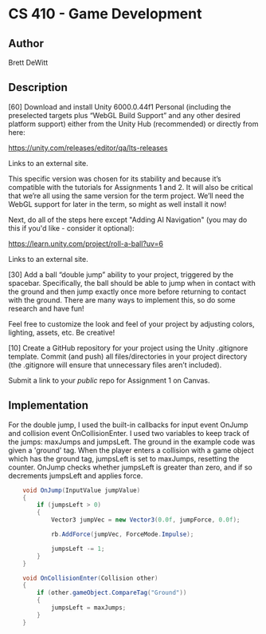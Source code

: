 # CS 410 - Game Development
## Author
Brett DeWitt
## Description

[60] Download and install Unity 6000.0.44f1 Personal (including the preselected targets plus “WebGL Build Support” and any other desired platform support) either from the Unity Hub (recommended) or directly from here:

https://unity.com/releases/editor/qa/lts-releases

Links to an external site.

This specific version was chosen for its stability and because it’s compatible with the tutorials for Assignments 1 and 2.  It will also be critical that we’re all using the same version for the term project.  We’ll need the WebGL support for later in the term, so might as well install it now!

Next, do all of the steps here except "Adding AI Navigation" (you may do this if you'd like - consider it optional):

https://learn.unity.com/project/roll-a-ball?uv=6

Links to an external site.

[30] Add a ball “double jump” ability to your project, triggered by the spacebar. Specifically, the ball should be able to jump when in contact with the ground and then jump exactly once more before returning to contact with the ground. There are many ways to implement this, so do some research and have fun!

Feel free to customize the look and feel of your project by adjusting colors, lighting, assets, etc.  Be creative!

[10] Create a GitHub repository for your project using the Unity .gitignore template. Commit (and push) all files/directories in your project directory (the .gitignore will ensure that unnecessary files aren’t included).

Submit a link to your *public* repo for Assignment 1 on Canvas.

## Implementation
For the double jump, I used the built-in callbacks for input event OnJump and collision event OnCollisionEnter. I used two variables to keep track of the jumps: maxJumps and jumpsLeft. The ground in the example code was given a 'ground' tag. When the player enters a collision with a game object which has the ground tag, jumpsLeft is set to maxJumps, resetting the counter. OnJump checks whether jumpsLeft is greater than zero, and if so decrements jumpsLeft and applies force.

```c#
    void OnJump(InputValue jumpValue)
    {
        if (jumpsLeft > 0)
        {
            Vector3 jumpVec = new Vector3(0.0f, jumpForce, 0.0f);

            rb.AddForce(jumpVec, ForceMode.Impulse);

            jumpsLeft -= 1;
        }
    }

    void OnCollisionEnter(Collision other)
    {
        if (other.gameObject.CompareTag("Ground"))
        {
            jumpsLeft = maxJumps;
        }
    }
```

